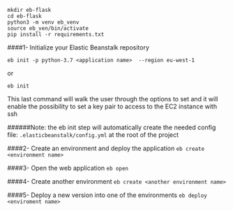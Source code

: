 ```
mkdir eb-flask
cd eb-flask
python3 -m venv eb_venv
source eb_ven/bin/activate
pip install -r requirements.txt

```

####1- Initialize your Elastic Beanstalk repository

`eb init -p python-3.7 <application name>  --region eu-west-1`

or 

`eb init`  

This last command will walk the user through the options to set and it will enable the possibility to set a key pair to access to the EC2 instance with ssh

######Note: the eb init step will automatically create the needed config file: `.elasticbeanstalk/config.yml` at the root of the project

####2- Create an environment and deploy the application
`eb create <environment name>`


####3- Open the web application
`eb open`

####4- Create another environment
`eb create <another environment name>`


####5- Deploy a new version into one of the environments 
`eb deploy <enviroment name>`
